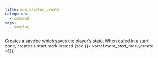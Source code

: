 ```yaml
---
title: mom_saveloc_create
categories:
  - command
tags:
  - saveloc
---
```


Creates a saveloc which saves the player's state.
When called in a start zone, creates a start mark instead (see {{< varref mom_start_mark_create >}}).
